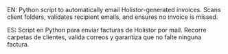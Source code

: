 EN: Python script to automatically email Holistor-generated invoices. Scans client folders, validates recipient emails, and ensures no invoice is missed.  

ES: Script en Python para enviar facturas de Holistor por mail. Recorre carpetas de clientes, valida correos y garantiza que no falte ninguna factura.
